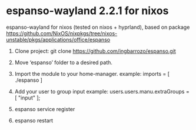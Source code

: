 # espanso-wayland 2.2.1 for nixos 
espanso-wayland for nixos (tested on nixos + hyprland), based on package https://github.com/NixOS/nixpkgs/tree/nixos-unstable/pkgs/applications/office/espanso

1. Clone project: git clone https://github.com/ingbarrozo/espanso.git

2. Move ‘espanso’ folder to a desired path.

3. Import the module to your home-manager.
  example:
  imports = [
    ./espanso
  ]

4. Add your user to group input
   example:
   users.users.manu.extraGroups = [ "input" ];

5. espanso service register

6. espanso restart
